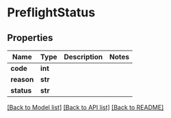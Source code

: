 # PreflightStatus

## Properties
Name | Type | Description | Notes
------------ | ------------- | ------------- | -------------
**code** | **int** |  | 
**reason** | **str** |  | 
**status** | **str** |  | 

[[Back to Model list]](../README.md#documentation-for-models) [[Back to API list]](../README.md#documentation-for-api-endpoints) [[Back to README]](../README.md)

